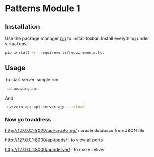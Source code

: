# Patterns Module 1


## Installation

Use the package manager [pip](https://pip.pypa.io/en/stable/) to install foobar. Install everything under virtual env.

```bash
pip install -r  requirements/requirements.txt

```

## Usage

To start server, simple run
```bash
 cd amazing_api
 ```
And
```bash
 uvicorn app.api.server:app --reload


```
### Now go to address 



http://127.0.0.1:8000/api/create_db/ 
: create database from JSON file

http://127.0.0.1:8000/api/ports/ 
: to view all ports

http://127.0.0.1:8000/api/deliver/ 
: to make deliver 


